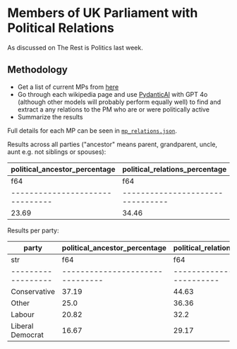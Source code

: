 # Members of UK Parliament with Political Relations

As discussed on The Rest is Politics last week.

## Methodology

* Get a list of current MPs from [here](https://en.wikipedia.org/wiki/List_of_MPs_elected_in_the_2024_United_Kingdom_general_election)
* Go through each wikipedia page and use [PydanticAI](https://ai.pydantic.dev) with GPT 4o (although other models will probably perform equally well) to find and extract a any relations to the PM who are or were politically active
* Summarize the results

Full details for each MP can be seen in [`mp_relations.json`](mp_relations.json).

Results across all parties ("ancestor" means parent, grandparent, uncle, aunt e.g. not siblings or spouses):

| political_ancestor_percentage | political_relations_percentage | mps |
| ---                           | ---                            | --- |
| f64                           | f64                            | u32 |
|-------------------------------|--------------------------------|-----|
| 23.69                         | 34.46                          | 650 |

Results per party:

| party            | political_ancestor_percentage | political_relations_percentage | mps |
| ---              | ---                           | ---                            | --- |
| str              | f64                           | f64                            | u32 |
|------------------|-------------------------------|--------------------------------|-----|
| Conservative     | 37.19                         | 44.63                          | 121 |
| Other            | 25.0                          | 36.36                          | 44  |
| Labour           | 20.82                         | 32.2                           | 413 |
| Liberal Democrat | 16.67                         | 29.17                          | 72  |
